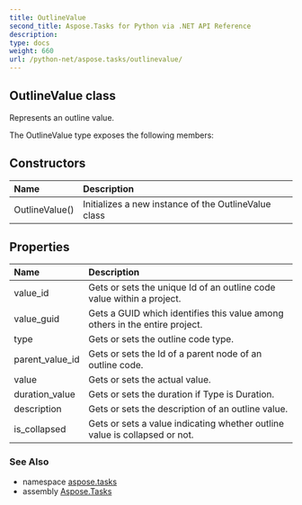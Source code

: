 ```yaml
---
title: OutlineValue
second_title: Aspose.Tasks for Python via .NET API Reference
description: 
type: docs
weight: 660
url: /python-net/aspose.tasks/outlinevalue/
---
```


## OutlineValue class

Represents an outline value.

The OutlineValue type exposes the following members:
## Constructors
| Name | Description |
| :- | :- |
|OutlineValue()|Initializes a new instance of the OutlineValue class|
## Properties
| Name | Description |
| :- | :- |
|value_id|Gets or sets the unique Id of an outline code value within a project.|
|value_guid|Gets a GUID which identifies this value among others in the entire project.|
|type|Gets or sets the outline code type.|
|parent_value_id|Gets or sets the Id of a parent node of an outline code.|
|value|Gets or sets the actual value.|
|duration_value|Gets or sets the duration if Type is Duration.|
|description|Gets or sets the description of an outline value.|
|is_collapsed|Gets or sets a value indicating whether outline value is collapsed or not.|

### See Also

* namespace [aspose.tasks](/tasks/python-net/aspose.tasks/)
* assembly [Aspose.Tasks](/tasks/python-net/)

